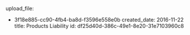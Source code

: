 upload_file:
  - 3f18e885-cc90-4fb4-ba8d-f3596e558e0b
created_date: 2016-11-22
title: Products Liability
id: df25d40d-386c-49e1-8e20-31e7103960c8
